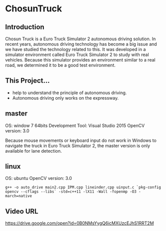 # ChosunTruck

## Introduction
Chosun Truck is a Euro Truck Simulator 2 autonomous driving solution.
In recent years, autonomous driving technology has become a big issue and we have studied the technology related to this.
It was developed in a simulator environment called Euro Truck Simulator 2 to study with real vehicles.
Because this simulator provides an environment similar to a real road, we determined it to be a good test environment.

## This Project...
* help to understand the principle of autonomous driving.
* Autonomous driving only works on the expressway.

## master
OS: window 7 64bits
Development Tool: Visual Studio 2015
OpenCV version: 3.0

Because mouse movements or keyboard input do not work in Windows to navigate the truck in Euro Truck Simulator 2, the master version is only available for lane detection.

## linux
OS: ubuntu
OpenCV version: 3.0
```
g++ -o auto_drive main2.cpp IPM.cpp lineinder.cpp uinput.c `pkg-config opencv --cflags --libs` -std=c++11 -lX11 -Wall -fopenmp -O3 -march=native
```

## Video URL
https://drive.google.com/open?id=0B0NMsYygQ6icMXUzcEJhS1RRT2M
